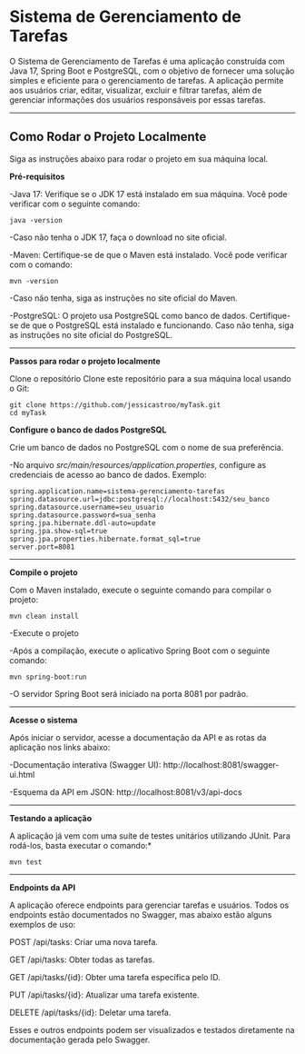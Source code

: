   # **Sistema de Gerenciamento de Tarefas**
  
O Sistema de Gerenciamento de Tarefas é uma aplicação construída com Java 17, Spring Boot e PostgreSQL, com o objetivo de fornecer uma solução simples e eficiente para o gerenciamento de tarefas. A aplicação permite aos usuários criar, editar, visualizar, excluir e filtrar tarefas, além de gerenciar informações dos usuários responsáveis por essas tarefas.

_____________________________________________________
 ## **Como Rodar o Projeto Localmente**
  
  Siga as instruções abaixo para rodar o projeto em sua máquina local.

  **Pré-requisitos**

-Java 17: Verifique se o JDK 17 está instalado em sua máquina. Você pode verificar com o seguinte comando:

    java -version

-Caso não tenha o JDK 17, faça o download no site oficial.

-Maven: Certifique-se de que o Maven está instalado. Você pode verificar com o comando:

    mvn -version

-Caso não tenha, siga as instruções no site oficial do Maven.

-PostgreSQL: O projeto usa PostgreSQL como banco de dados. Certifique-se de que o PostgreSQL está instalado e funcionando. Caso não tenha, siga as instruções no site oficial do PostgreSQL.

________________________________________________________________________
**Passos para rodar o projeto localmente**

Clone o repositório
Clone este repositório para a sua máquina local usando o Git:


    git clone https://github.com/jessicastroo/myTask.git
    cd myTask

**Configure o banco de dados PostgreSQL**

Crie um banco de dados no PostgreSQL com o nome de sua preferência.

-No arquivo *src/main/resources/application.properties*, configure as credenciais de acesso ao banco de dados. Exemplo:

    spring.application.name=sistema-gerenciamento-tarefas
    spring.datasource.url=jdbc:postgresql://localhost:5432/seu_banco
    spring.datasource.username=seu_usuario
    spring.datasource.password=sua_senha
    spring.jpa.hibernate.ddl-auto=update
    spring.jpa.show-sql=true
    spring.jpa.properties.hibernate.format_sql=true
    server.port=8081

_____________________________________________________________
**Compile o projeto**

Com o Maven instalado, execute o seguinte comando para compilar o projeto:

    mvn clean install

-Execute o projeto

-Após a compilação, execute o aplicativo Spring Boot com o seguinte comando:

    mvn spring-boot:run

-O servidor Spring Boot será iniciado na porta 8081 por padrão.

_________________________________________________________
**Acesse o sistema**

Após iniciar o servidor, acesse a documentação da API e as rotas da aplicação nos links abaixo:

-Documentação interativa (Swagger UI):
    http://localhost:8081/swagger-ui.html

-Esquema da API em JSON:
    http://localhost:8081/v3/api-docs
    
_________________________________________________________
**Testando a aplicação**

A aplicação já vem com uma suíte de testes unitários utilizando JUnit. Para rodá-los, basta executar o comando:*

    mvn test

_________________________________________________________
**Endpoints da API**

A aplicação oferece endpoints para gerenciar tarefas e usuários. Todos os endpoints estão documentados no Swagger, mas abaixo estão alguns exemplos de uso:


POST /api/tasks: Criar uma nova tarefa.

GET /api/tasks: Obter todas as tarefas.

GET /api/tasks/{id}: Obter uma tarefa específica pelo ID.

PUT /api/tasks/{id}: Atualizar uma tarefa existente.

DELETE /api/tasks/{id}: Deletar uma tarefa.

Esses e outros endpoints podem ser visualizados e testados diretamente na documentação gerada pelo Swagger.
